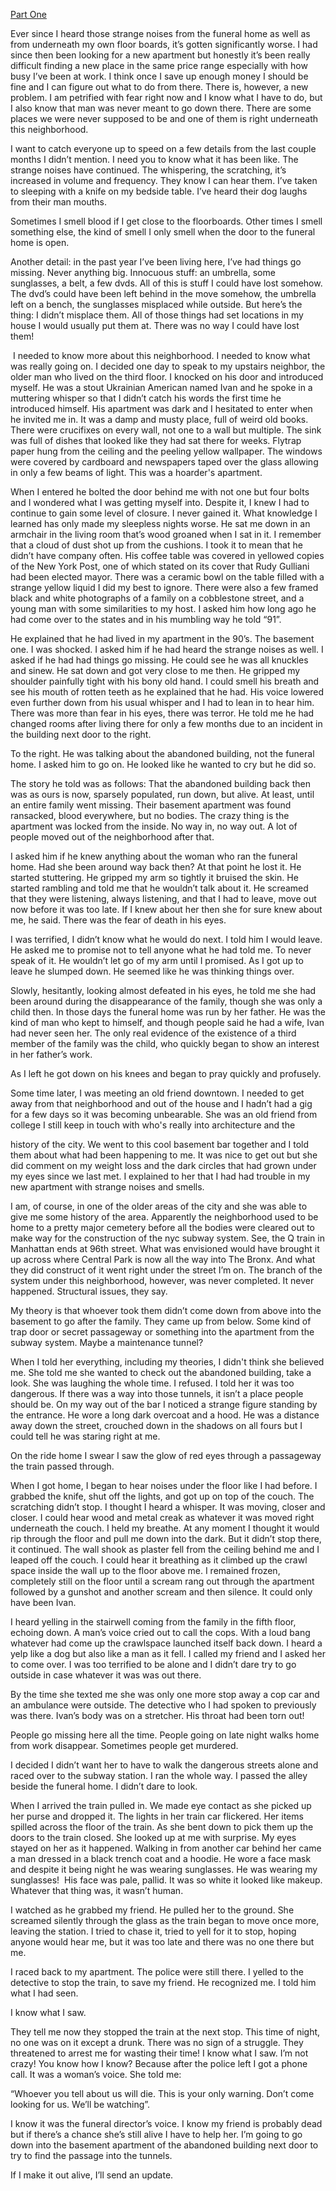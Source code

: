 [Part One](https://www.reddit.com/r/nosleep/comments/xe9drb/the_funeral_home_next_door_to_me_is_hiding/)

Ever since I heard those strange noises from the funeral home as well as from underneath my own floor boards, it’s gotten significantly worse. I had since then been looking for a new apartment but honestly it’s been really difficult finding a new place in the same price range especially with how busy I’ve been at work. I think once I save up enough money I should be fine and I can figure out what to do from there. There is, however, a new problem. I am petrified with fear right now and I know what I have to do, but I also know that man was never meant to go down there. There are some places we were never supposed to be and one of them is right underneath this neighborhood. 

I want to catch everyone up to speed on a few details from the last couple months I didn’t mention. I need you to know what it has been like. The strange noises have continued. The whispering, the scratching, it’s increased in volume and frequency. They know I can hear them. I’ve taken to sleeping with a knife on my bedside table. I’ve heard their dog laughs from their man mouths. 

Sometimes I smell blood if I get close to the floorboards. Other times I smell something else, the kind of smell I only smell when the door to the funeral home is open. 

Another detail: in the past year I’ve been living here, I’ve had things go missing. Never anything big. Innocuous stuff: an umbrella, some sunglasses, a belt, a few dvds. All of this is stuff I could have lost somehow. The dvd’s could have been left behind in the move somehow, the umbrella left on a bench, the sunglasses misplaced while outside. But here’s the thing: I didn’t misplace them. All of those things had set locations in my house I would usually put them at. There was no way I could have lost them! 

 I needed to know more about this neighborhood. I needed to know what was really going on. I decided one day to speak to my upstairs neighbor, the older man who lived on the third floor. I knocked on his door and introduced myself. He was a stout Ukrainian American named Ivan and he spoke in a muttering whisper so that I didn’t catch his words the first time he introduced himself. His apartment was dark and I hesitated to enter when he invited me in. It was a damp and musty place, full of weird old books. There were crucifixes on every wall, not one to a wall but multiple. The sink was full of dishes that looked like they had sat there for weeks. Flytrap paper hung from the ceiling and the peeling yellow wallpaper. The windows were covered by cardboard and newspapers taped over the glass allowing in only a few beams of light. This was a hoarder's apartment. 

When I entered he bolted the door behind me with not one but four bolts and I wondered what I was getting myself into. Despite it, I knew I had to continue to gain some level of closure. I never gained it. What knowledge I learned has only made my sleepless nights worse. He sat me down in an armchair in the living room that’s wood groaned when I sat in it. I remember that a cloud of dust shot up from the cushions. I took it to mean that he didn’t have company often. His coffee table was covered in yellowed copies of the New York Post, one of which stated on its cover that Rudy Gulliani had been elected mayor. There was a ceramic bowl on the table filled with a strange yellow liquid I did my best to ignore. There were also a few framed black and white photographs of a family on a cobblestone street, and a young man with some similarities to my host. I asked him how long ago he had come over to the states and in his mumbling way he told “91”.

He explained that he had lived in my apartment in the 90’s. The basement one. I was shocked. I asked him if he had heard the strange noises as well. I asked if he had had things go missing. He could see he was all knuckles and sinew. He sat down and got very close to me then. He gripped my shoulder painfully tight with his bony old hand. I could smell his breath and see his mouth of rotten teeth as he explained that he had. His voice lowered even further down from his usual whisper and I had to lean in to hear him. There was more than fear in his eyes, there was terror. He told me he had changed rooms after living there for only a few months due to an incident in the building next door to the right. 

To the right. He was talking about the abandoned building, not the funeral home. I asked him to go on. He looked like he wanted to cry but he did so. 

The story he told was as follows: That the abandoned building back then was as ours is now, sparsely populated, run down, but alive. At least, until an entire family went missing. Their basement apartment was found ransacked, blood everywhere, but no bodies. The crazy thing is the apartment was locked from the inside. No way in, no way out. A lot of people moved out of the neighborhood after that. 

I asked him if he knew anything about the woman who ran the funeral home. Had she been around way back then? At that point he lost it. He started stuttering. He gripped my arm so tightly it bruised the skin. He started rambling and told me that he wouldn’t talk about it. He screamed that they were listening, always listening, and that I had to leave, move out now before it was too late. If I knew about her then she for sure knew about me, he said. There was the fear of death in his eyes. 

I was terrified, I didn’t know what he would do next. I told him I would leave. He asked me to promise not to tell anyone what he had told me. To never speak of it. He wouldn’t let go of my arm until I promised. As I got up to leave he slumped down. He seemed like he was thinking things over. 

Slowly, hesitantly, looking almost defeated in his eyes, he told me she had been around during the disappearance of the family, though she was only a child then. In those days the funeral home was run by her father. He was the kind of man who kept to himself, and though people said he had a wife, Ivan had never seen her. The only real evidence of the existence of a third member of the family was the child, who quickly began to show an interest in her father’s work. 

As I left he got down on his knees and began to pray quickly and profusely. 

Some time later, I was meeting an old friend downtown. I needed to get away from that neighborhood and out of the house and I hadn’t had a gig for a few days so it was becoming unbearable. She was an old friend from college I still keep in touch with who's really into architecture and the 

history of the city. We went to this cool basement bar together and I told them about what had been happening to me. It was nice to get out but she did comment on my weight loss and the dark circles that had grown under my eyes since we last met. I explained to her that I had had trouble in my new apartment with strange noises and smells. 

I am, of course, in one of the older areas of the city and she was able to give me some history of the area. Apparently the neighborhood used to be home to a pretty major cemetery before all the bodies were cleared out to make way for the construction of the nyc subway system. See, the Q train in Manhattan ends at 96th street. What was envisioned would have brought it up across where Central Park is now all the way into The Bronx. And what they did construct of it went right under the street I’m on. The branch of the system under this neighborhood, however, was never completed. It never happened. Structural issues, they say. 

My theory is that whoever took them didn’t come down from above into the basement to go after the family. They came up from below. Some kind of trap door or secret passageway or something into the apartment from the subway system. Maybe a maintenance tunnel? 

When I told her everything, including my theories, I didn't think she believed me. She told me she wanted to check out the abandoned building, take a look. She was laughing the whole time. I refused. I told her it was too dangerous. If there was a way into those tunnels, it isn’t a place people should be. On my way out of the bar I noticed a strange figure standing by the entrance. He wore a long dark overcoat and a hood. He was a distance away down the street, crouched down in the shadows on all fours but I could tell he was staring right at me. 

On the ride home I swear I saw the glow of red eyes through a passageway the train passed through. 

When I got home, I began to hear noises under the floor like I had before. I grabbed the knife, shut off the lights, and got up on top of the couch. The scratching didn’t stop. I thought I heard a whisper. It was moving, closer and closer. I could hear wood and metal creak as whatever it was moved right underneath the couch. I held my breathe. At any moment I thought it would rip through the floor and pull me down into the dark. But it didn’t stop there, it continued. The wall shook as plaster fell from the ceiling behind me and I leaped off the couch. I could hear it breathing as it climbed up the crawl space inside the wall up to the floor above me. I remained frozen, completely still on the floor until a scream rang out through the apartment followed by a gunshot and another scream and then silence. It could only have been Ivan. 

I heard yelling in the stairwell coming from the family in the fifth floor, echoing down. A man’s voice cried out to call the cops. With a loud bang whatever had come up the crawlspace launched itself back down. I heard a yelp like a dog but also like a man as it fell. I called my friend and I asked her to come over. I was too terrified to be alone and I didn’t dare try to go outside in case whatever it was was out there. 

By the time she texted me she was only one more stop away a cop car and an ambulance were outside. The detective who I had spoken to previously was there. Ivan’s body was on a stretcher. His throat had been torn out!

People go missing here all the time. People going on late night walks home from work disappear. Sometimes people get murdered.

I decided I didn’t want her to have to walk the dangerous streets alone and raced over to the subway station. I ran the whole way. I passed the alley beside the funeral home. I didn’t dare to look. 

When I arrived the train pulled in. We made eye contact as she picked up her purse and dropped it. The lights in her train car flickered. Her items spilled across the floor of the train. As she bent down to pick them up the doors to the train closed. She looked up at me with surprise. My eyes stayed on her as it happened. Walking in from another car behind her came a man dressed in a black trench coat and a hoodie. He wore a face mask and despite it being night he was wearing sunglasses. He was wearing my sunglasses!  His face was pale, pallid. It was so white it looked like makeup.  Whatever that thing was, it wasn’t human. 

I watched as he grabbed my friend. He pulled her to the ground. She screamed silently through the glass as the train began to move once more, leaving the station. I tried to chase it, tried to yell for it to stop, hoping anyone would hear me, but it was too late and there was no one there but me.

I raced back to my apartment. The police were still there. I yelled to the detective to stop the train, to save my friend. He recognized me. I told him what I had seen. 

I know what I saw. 

They tell me now they stopped the train at the next stop. This time of night, no one was on it except a drunk. There was no sign of a struggle. They threatened to arrest me for wasting their time! I know what I saw. I’m not crazy! You know how I know? Because after the police left I got a phone call. It was a woman’s voice. She told me:

“Whoever you tell about us will die. This is your only warning. Don’t come looking for us. We’ll be watching”. 

I know it was the funeral director’s voice. I know my friend is probably dead but if there’s a chance she’s still alive I have to help her. I’m going to go down into the basement apartment of the abandoned building next door to try to find the passage into the tunnels. 

If I make it out alive, I’ll send an update.